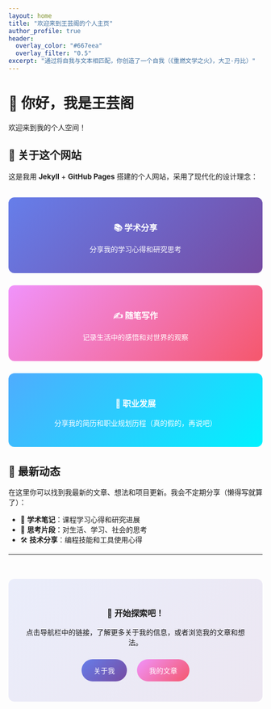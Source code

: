 ```yaml
---
layout: home
title: "欢迎来到王芸阁的个人主页"
author_profile: true
header:
  overlay_color: "#667eea"
  overlay_filter: "0.5"
excerpt: "通过将自我与文本相匹配，你创造了一个自我（《重燃文学之火》，大卫·丹比）"
---
```


<div class="page__hero">
  <h1>👋 你好，我是王芸阁</h1>
  <p>欢迎来到我的个人空间！</p>
</div>

## 🎯 关于这个网站

这是我用 **Jekyll** + **GitHub Pages** 搭建的个人网站，采用了现代化的设计理念：

<div style="display: grid; grid-template-columns: repeat(auto-fit, minmax(250px, 1fr)); gap: 1.5rem; margin: 2rem 0;">
  <div style="background: linear-gradient(135deg, #667eea, #764ba2); color: white; padding: 1.5rem; border-radius: 12px; text-align: center;">
    <h3>📚 学术分享</h3>
    <p>分享我的学习心得和研究思考</p>
  </div>
  <div style="background: linear-gradient(135deg, #f093fb, #f5576c); color: white; padding: 1.5rem; border-radius: 12px; text-align: center;">
    <h3>✍️ 随笔写作</h3>
    <p>记录生活中的感悟和对世界的观察</p>
  </div>
  <div style="background: linear-gradient(135deg, #4facfe, #00f2fe); color: white; padding: 1.5rem; border-radius: 12px; text-align: center;">
    <h3>💼 职业发展</h3>
    <p>分享我的简历和职业规划历程（真的假的，再说吧）</p>
  </div>
</div>

## 🌟 最新动态

在这里你可以找到我最新的文章、想法和项目更新。我会不定期分享（懒得写就算了）：

- 📖 **学术笔记**：课程学习心得和研究进展
- 🤔 **思考片段**：对生活、学习、社会的思考
- 🛠️ **技术分享**：编程技能和工具使用心得

---

<div style="text-align: center; margin: 3rem 0; padding: 2rem; background: linear-gradient(135deg, #667eea20, #764ba220); border-radius: 12px;">
  <h3>🚀 开始探索吧！</h3>
  <p>点击导航栏中的链接，了解更多关于我的信息，或者浏览我的文章和想法。</p>
  <div style="margin-top: 1rem;">
    <a href="/about/" style="background: linear-gradient(135deg, #667eea, #764ba2); color: white; padding: 0.75rem 1.5rem; margin: 0.5rem; border-radius: 25px; text-decoration: none; display: inline-block; font-weight: 500;">关于我</a>
    <a href="/writing/" style="background: linear-gradient(135deg, #f093fb, #f5576c); color: white; padding: 0.75rem 1.5rem; margin: 0.5rem; border-radius: 25px; text-decoration: none; display: inline-block; font-weight: 500;">我的文章</a>
  </div>
</div>




